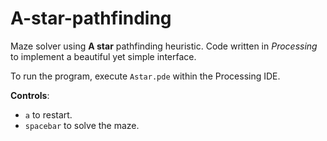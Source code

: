 # A-star-pathfinding
Maze solver using **A star** pathfinding heuristic.
Code written in *Processing* to implement a beautiful yet simple interface.

To run the program, execute `Astar.pde` within the Processing IDE.

**Controls**:
- `a` to restart.
- `spacebar` to solve the maze.
